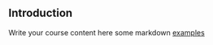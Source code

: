 
## Introduction


Write your course content here
some markdown [examples](https://course-in-a-box.p2pu.org/modules/content/markdown-and-media/)
